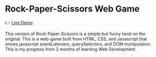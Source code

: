 # Rock-Paper-Scissors Web Game 

👉 <a href="https://steven123ho.github.io/rpsgame/" target="_blank" rel="noreferrer noopener">Live Demo<a>

This version of Rock-Paper-Scissors is a simple but funny twist on the original. This is a web-game built from HTML, CSS, and Javascript that shows javascript eventListeners, querySelectors, and DOM munipulation. This is my progress from 2 months of learning Web Development. 
